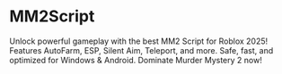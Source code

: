 # MM2Script
Unlock powerful gameplay with the best MM2 Script for Roblox 2025! Features AutoFarm, ESP, Silent Aim, Teleport, and more. Safe, fast, and optimized for Windows &amp; Android. Dominate Murder Mystery 2 now!
